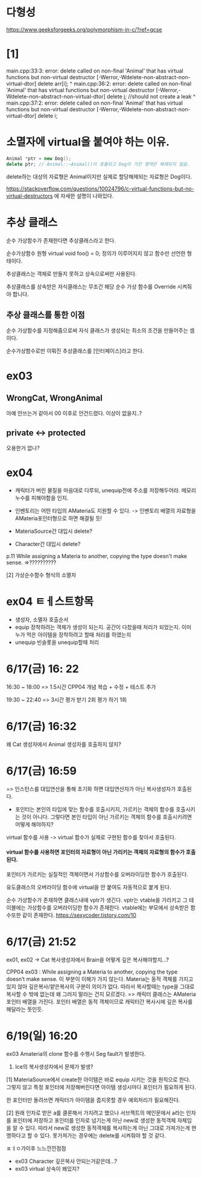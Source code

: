 # 다형성

https://www.geeksforgeeks.org/polymorphism-in-c/?ref=gcse

# [1]
main.cpp:33:3: error: delete called on non-final 'Animal' that has virtual functions but non-virtual destructor [-Werror,-Wdelete-non-abstract-non-virtual-dtor]
                delete arr[i];
                ^
main.cpp:36:2: error: delete called on non-final 'Animal' that has virtual functions but non-virtual destructor [-Werror,-Wdelete-non-abstract-non-virtual-dtor]
        delete j;       //should not create a leak
        ^
main.cpp:37:2: error: delete called on non-final 'Animal' that has virtual functions but non-virtual destructor [-Werror,-Wdelete-non-abstract-non-virtual-dtor]
        delete i;

# 소멸자에 virtual을 붙여야 하는 이유.

```C++
Animal *ptr = new Dog();
delete ptr;	// Animal::~Animal()이 호출되고 Dog이 가진 영역은 해제되지 않음.
```
delete하는 대상의 자료형은 Animal이지만 실제로 할당해제되는 자료형은 Dog이다.

https://stackoverflow.com/questions/10024796/c-virtual-functions-but-no-virtual-destructors
에 자세한 설명이 나와있다.

# 추상 클래스

순수 가상함수가 존재한다면 추상클래스라고 한다.

순수가상함수 원형
virtual void foo() = 0;
정의가 이루어지지 않고 함수만 선언한 형태이다.

추상클래스는 객체로 만들지 못하고 상속으로써만 사용된다.

추상클래스를 상속받은 자식클래스는
무조건 해당 순수 가상 함수를 Override 시켜줘야 합니다.

## 추상 클래스를 통한 이점

순수 가상함수를 지정해줌으로써
자식 클래스가 생성되는 최소의 조건을 만들어주는 셈이다.

순수가상함수로만 이뤄진 추상클래스를 [인터페이스]라고 한다.

# ex03
## WrongCat, WrongAnimal
아예 안쓰는거 같아서 00 이후로 안건드렸다.
이상이 없을지..?

## private <-> protected
오용한거 없나?


# ex04

- 캐릭터가 버린 물질을 마음대로 다루되, unequip전에 주소를 저장해두어라.
	메모리누수를 피해야함을 인지.
- 인벤토리는 어떤 타입의 AMateria도 지원할 수 있다.
	-> 인벤토리 배열의 자료형을 AMateria포인터형으로 하면 해결될 듯!


- MateriaSource간 대입시 delete?
- Character간 대입시 delete?

p.11
While assigning a Materia to another, copying the type doesn't make sense.
=>??????????


[2] 가상순수함수 형식의 소멸자



# ex04 ㅌㅔ스트항목

- 생성자, 소멸자 호출순서
- equip
	장착하려는 객체가 생성이 되는지.
	공간이 다찼을때 처리가 되었는지.
	이미 누가 먹은 아이템을 장착하려고 할때 처리를 하였는지
- unequip
	빈슬롯을 unequip할때 처리

# 6/17(금) 16: 22

16:30 ~ 18:00 => 1.5시간
CPP04 개념 복습 + 수정 + 테스트 추가

19:30 ~ 22:40 => 3시간
평가 받기 2회
평가 하기 1회


# 6/17(금) 16:32

왜 Cat 생성자에서 Animal 생성자를 호출하지 않지?

# 6/17(금) 16:59
=> 인스턴스를 대입연산을 통해 초기화 하면 대입연산자가 아닌 복사생성자가 호출된다.

- 포인터는 본인의 타입에 맞는 함수를 호출시키지, 가르키는 객체의 함수를 호출시키는 것이 아니다.
그렇다면 본인 타입이 아닌 가르키는 객체의 함수를 호출시키려면 어떻게 해야하지?

virtual 함수를 사용 -> virtual 함수가 실제로 구현된 함수를 찾아서 호출된다.
#### virtual 함수를 사용하면 포인터의 자료형이 아닌 가리키는 객체의 자료형의 함수가 호출된다.
포인터가 가르키는 실질적인 객체이면서 가상함수를 오버라이딩한 함수가 호출된다.

유도클래스의 오버라이딩 함수에 virtual을 안 붙여도 자동적으로 붙게 된다.

순수 가상함수가 존재하면 클래스내에 vptr가 생긴다.
vptr는 vtable을 가리키고 그 테이블에는 가상함수를 오버라이딩한 함수가 존재한다.
vtable에는 부모에서 상속받은 함수또한 같이 존재한다.
https://sexycoder.tistory.com/10

# 6/17(금) 21:52

ex01, ex02 -> Cat 복사생성자에서 Brain을 어떻게 깊은 복사해야할지...?

CPP04 ex03 : While assigning a Materia to another, copying the type doesn’t make sense.
이 부분이 이해가 가지 않는다.
Materia는 동적 객체를 가지고 있지 않아 깊은복사/얕은복사의 구분이 의미가 없다.
따라서 복사할때는 type을 그대로 복사할 수 밖에 없는데 왜 그러지 말라는 건지 모르겠다.
=> 캐릭터 클래스는 AMateria 포인터 배열을 가진다.
포인터 배열은 동적 객체이므로 캐릭터간 복사시에 깊은 복사를 해달라는 뜻인듯.

# 6/19(일) 16:20

ex03
Amateria의 clone 함수를 수행시 Seg fault가 발생한다.
1. Ice의 복사생성자에서 문제가 발생?


[1]
MateriaSource에서 create한 아이템은 바로 equip 시키는 것을 원칙으로 한다.
그렇지 않고 특정 포인터에 저장해버린다면
아이템 생성시마다 포인터가 필요하게 된다.

한 포인터만 돌려쓰면 캐릭터가 아이템을 줍지못할 경우 예외처리가 필요해진다.


[2]
원래 인자로 받은 a를 클론해서 가지려고 했으나
서브젝트의 메인문에서 a라는 인자를 포인터에 저장하고 포인터를 인자로 넘기는게 아닌
new로 생성한 동적객체 자체임을 알 수 있다.
따라서 new로 생성한 동적객체를 복사하는게 아닌 그대로 가져가는게 현명하다고 할 수 있다.
못가져가는 경우에는 delete를 시켜줘야 할 것 같다.


ㅍㅕㅇ가이후 느느낀낀점점

- ex03 Character 깊은복사 안되는거같은데...?
- ex03 virtual 상속이 왜있지?